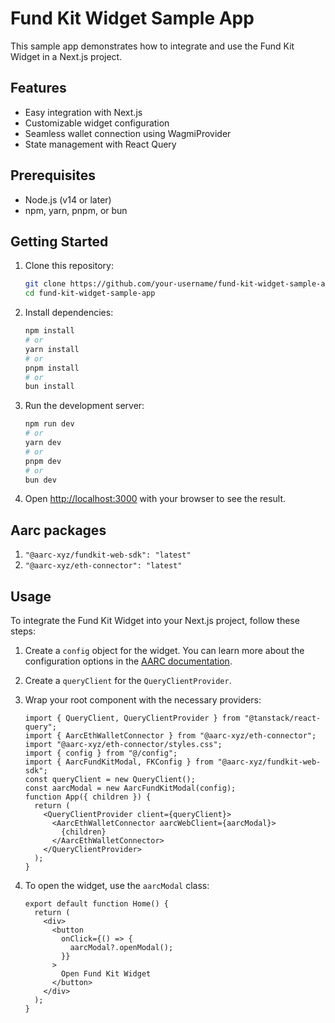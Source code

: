 # Fund Kit Widget Sample App

This sample app demonstrates how to integrate and use the Fund Kit Widget in a Next.js project.

## Features

- Easy integration with Next.js
- Customizable widget configuration
- Seamless wallet connection using WagmiProvider
- State management with React Query

## Prerequisites

- Node.js (v14 or later)
- npm, yarn, pnpm, or bun

## Getting Started

1. Clone this repository:

   ```bash
   git clone https://github.com/your-username/fund-kit-widget-sample-app.git
   cd fund-kit-widget-sample-app
   ```

2. Install dependencies:

   ```bash
   npm install
   # or
   yarn install
   # or
   pnpm install
   # or
   bun install
   ```

3. Run the development server:

   ```bash
   npm run dev
   # or
   yarn dev
   # or
   pnpm dev
   # or
   bun dev
   ```

4. Open [http://localhost:3000](http://localhost:3000) with your browser to see the result.

## Aarc packages
1. ```"@aarc-xyz/fundkit-web-sdk": "latest"```
2. ```"@aarc-xyz/eth-connector": "latest"```

## Usage

To integrate the Fund Kit Widget into your Next.js project, follow these steps:

1. Create a `config` object for the widget. You can learn more about the configuration options in the [AARC documentation](https://docs.aarc.xyz/developer-docs/fund-kit/fund-kit-widget/config).

2. Create a `queryClient` for the `QueryClientProvider`.

3. Wrap your root component with the necessary providers:

   ```tsx
   import { QueryClient, QueryClientProvider } from "@tanstack/react-query";
   import { AarcEthWalletConnector } from "@aarc-xyz/eth-connector";
   import "@aarc-xyz/eth-connector/styles.css";
   import { config } from "@/config";
   import { AarcFundKitModal, FKConfig } from "@aarc-xyz/fundkit-web-sdk";
   const queryClient = new QueryClient();
   const aarcModal = new AarcFundKitModal(config);
   function App({ children }) {
     return (
       <QueryClientProvider client={queryClient}>
         <AarcEthWalletConnector aarcWebClient={aarcModal}>
           {children}
         </AarcEthWalletConnector>
       </QueryClientProvider>
     );
   }
   ```

4. To open the widget, use the `aarcModal` class:
    ```tsx
    export default function Home() {
      return (
        <div>
          <button
            onClick={() => {
              aarcModal?.openModal();
            }}
          >
            Open Fund Kit Widget
          </button>
        </div>
      );
    }
    ```
